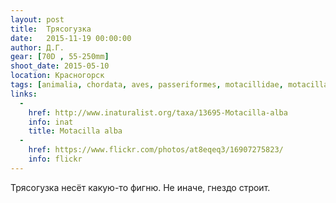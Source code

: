 ```yaml
---
layout: post
title:  Трясогузка
date:   2015-11-19 00:00:00
author: Д.Г.
gear: [70D , 55-250mm]
shoot_date: 2015-05-10
location: Красногорск
tags: [animalia, chordata, aves, passeriformes, motacillidae, motacilla, motacilla alba]
links:
  -
    href: http://www.inaturalist.org/taxa/13695-Motacilla-alba
    info: inat
    title: Motacilla alba
  -
    href: https://www.flickr.com/photos/at8eqeq3/16907275823/
    info: flickr
---
```


Трясогузка несёт какую-то фигню. Не иначе, гнездо строит.
